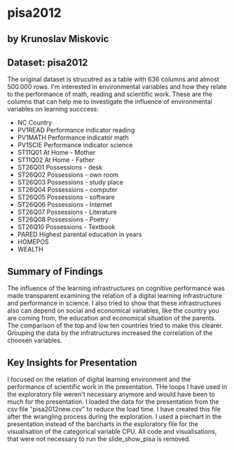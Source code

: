 # pisa2012
## by Krunoslav Miskovic

## Dataset: pisa2012

The original dataset is strucutred as a table with 636 columns and almost 500.000 rows. I'm interested in environmental variables and how they relate to the performance of math, reading and scientific work. These are the columns that can help me to investigate the influence of environmental variables on learning succcess:
    
* NC Country
* PV1READ Performance indicator reading
* PV1MATH Performance indicator math
* PV1SCIE Performance indicator science
* ST11Q01 At Home - Mother
* ST11Q02 At Home - Father
* ST26Q01 Possessions - desk
* ST26Q02 Possessions - own room
* ST26Q03 Possessions - study place
* ST26Q04 Possessions - computer
* ST26Q05 Possessions - software
* ST26Q06 Possessions - Internet
* ST26Q07 Possessions - Literature
* ST26Q08 Possessions - Poetry
* ST26Q10 Possessions - Textbook
* PARED Highest parental education in years
* HOMEPOS
* WEALTH

## Summary of Findings

The influence of the learning infrastructures on cognitive performance was made transparent examining the relation of a digital learning infrastructure and performance in science. I also tried to show that these infrastructures also can depend on social and economical variables, like the country you are coming from, the education and economical situation of the parents. The comparison of the top and low ten countries tried to make this clearer. Grouping the data by the infratructures increased the correlation of the choosen variables.

## Key Insights for Presentation

I focused on the relation of digital learning environment and the performance of scientific work in the presentation. THe loops I have used in the exploratory file weren't necessary anymore and would have been to much for the presentation. I loaded the data for the presentation from the csv file "pisa2012new.csv" to reduce the load time. I have created this file after the wrangling process during the exploration. I used a piechart in the presentation instead of the barcharts in the exploratory file for the visualisation of the categorical variable CPU. All code and visualisations, that were not necessary to run the slide_show_pisa is removed.

